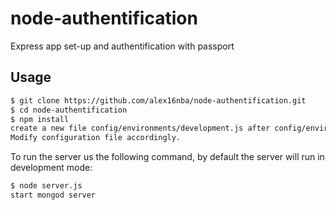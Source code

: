 # node-authentification
Express app set-up and authentification with passport




## Usage

```bash
$ git clone https://github.com/alex16nba/node-authentification.git
$ cd node-authentification
$ npm install
create a new file config/environments/development.js after config/environments/example.js model
Modify configuration file accordingly.

```

To run the server us the following command, by default the server will run in development mode:

```bash
$ node server.js
start mongod server
```
